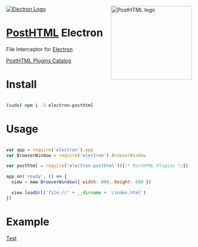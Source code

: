 [![Electron Logo](http://electron.atom.io/images/electron-logo.svg)](http://electron.atom.io/) <img align="right" width="220" height="200" title="PostHTML logo" src="http://posthtml.github.io/posthtml/logo.svg">

# [PostHTML](https://github.com/posthtml/posthtml) Electron
File Interceptor for [Electron](electron.atom.io)

[PostHTML Plugins Catalog](https://maltsev.github.io/posthtml-plugins/)

# Install

```bash

(sudo) npm i -S electron-posthtml
```

# Usage

```javascript

var app = require('electron').app
var BrowserWindow = require('electron').BrowserWindow

var posthtml = require('electron-posthtml')([/* PostHTML Plugins */])

app.on('ready', () => {
  view = new BrowserWindow({ width: 800, height: 600 })

  view.loadUrl('file://' + __dirname + '/index.html')
})
```

# Example
[Test](https://github.com/michael-ciniawsky/electron-posthtml//tree/master/test)
